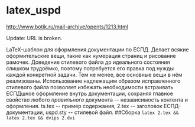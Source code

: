 # latex_uspd
http://www.botik.ru/mail-archive/opents/1213.html

Update: URL is broken.

LaTeX-шаблон для оформления документации по ЕСПД.
Делает всякие оформительские вещи, такие как нумерация страниц и рисование рамочек.
Доведение стилевого файла до идеального состояния слишком трудоёмко, поэтому потребуется его правка под нужды каждой конкретной задачи. Тем не менее, все основные вещи в нём реализованы. 
Использование надлежащим образом исправленного стилевого файла позволяет избежать необходимости встраивать ЕСПДшное оформление внутрь документации, сохраняя главное свойство любого _правильного_ документа -- независимость контента и оформления. 
ts.tex -- пример содержания, 
2.tex -- заголовок ЕСПД-документации, 
uspd.sty -- стилевой файл.
##Сборка
`latex 2.tex && latex 2.tex && dvips 2.dvi` 
